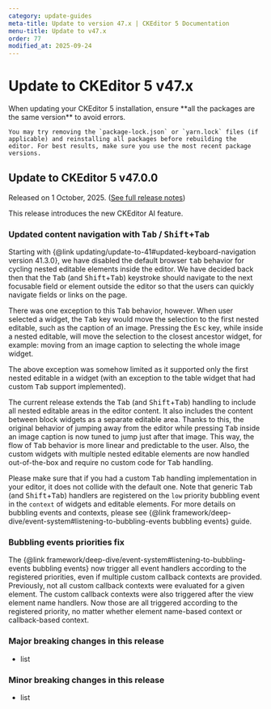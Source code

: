 ```yaml
---
category: update-guides
meta-title: Update to version 47.x | CKEditor 5 Documentation
menu-title: Update to v47.x
order: 77
modified_at: 2025-09-24
---
```


# Update to CKEditor&nbsp;5 v47.x

<info-box>
	When updating your CKEditor&nbsp;5 installation, ensure **all the packages are the same version** to avoid errors.

	You may try removing the `package-lock.json` or `yarn.lock` files (if applicable) and reinstalling all packages before rebuilding the editor. For best results, make sure you use the most recent package versions.
</info-box>

## Update to CKEditor&nbsp;5 v47.0.0

Released on 1 October, 2025. ([See full release notes](https://github.com/ckeditor/ckeditor5/releases/tag/v47.0.0))

This release introduces the new CKEditor AI feature.

### Updated content navigation with <kbd>Tab</kbd> / <kbd>Shift</kbd>+<kbd>Tab</kbd>

Starting with {@link updating/update-to-41#updated-keyboard-navigation version 41.3.0}, we have disabled the default browser <kbd>tab</kbd> behavior for cycling nested editable elements inside the editor. We have decided back then that the <kbd>Tab</kbd> (and <kbd>Shift</kbd>+<kbd>Tab</kbd>) keystroke should navigate to the next focusable field or element outside the editor so that the users can quickly navigate fields or links on the page.

There was one exception to this <kbd>Tab</kbd> behavior, however. When user selected a widget, the <kbd>Tab</kbd> key would move the selection to the first nested editable, such as the caption of an image. Pressing the <kbd>Esc</kbd> key, while inside a nested editable, will move the selection to the closest ancestor widget, for example: moving from an image caption to selecting the whole image widget.

The above exception was somehow limited as it supported only the first nested editable in a widget (with an exception to the table widget that had custom <kbd>Tab</kbd> support implemented).

The current release extends the <kbd>Tab</kbd> (and <kbd>Shift</kbd>+<kbd>Tab</kbd>) handling to include all nested editable areas in the editor content. It also includes the content between block widgets as a separate editable area. Thanks to this, the original behavior of jumping away from the editor while pressing <kbd>Tab</kbd> inside an image caption is now tuned to jump just after that image. This way, the flow of <kbd>Tab</kbd> behavior is more linear and predictable to the user. Also, the custom widgets with multiple nested editable elements are now handled out-of-the-box and require no custom code for <kbd>Tab</kbd> handling.

Please make sure that if you had a custom <kbd>Tab</kbd> handling implementation in your editor, it does not collide with the default one. Note that generic <kbd>Tab</kbd> (and <kbd>Shift</kbd>+<kbd>Tab</kbd>) handlers are registered on the `low` priority bubbling event in the `context` of widgets and editable elements. For more details on bubbling events and contexts, please see {@link framework/deep-dive/event-system#listening-to-bubbling-events bubbling events} guide. 

### Bubbling events priorities fix

The {@link framework/deep-dive/event-system#listening-to-bubbling-events bubbling events} now trigger all event handlers according to the registered priorities, even if multiple custom callback contexts are provided. Previously, not all custom callback contexts were evaluated for a given element. The custom callback contexts were also triggered after the view element name handlers. Now those are all triggered according to the registered priority, no matter whether element name-based context or callback-based context.  

### Major breaking changes in this release

* list

### Minor breaking changes in this release

* list
